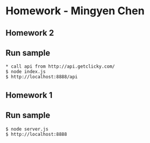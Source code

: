 # Homework - Mingyen Chen

Homework 2
-----------------------
## Run sample
    * call api from http://api.getclicky.com/
    $ node index.js
    $ http://localhost:8888/api

Homework 1
-----------------------
## Run sample
    $ node server.js
    $ http://localhost:8888


